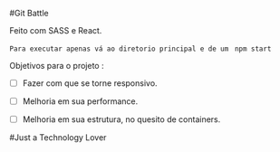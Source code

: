 #Git Battle

Feito com SASS e React.

`Para executar apenas vá ao diretorio principal e de um ` ```npm start```

Objetivos para o projeto :

- [ ] Fazer com que se torne responsivo.
- [ ] Melhoria em sua performance.
- [ ] Melhoria em sua estrutura, no quesito de containers.


#Just a Technology Lover
